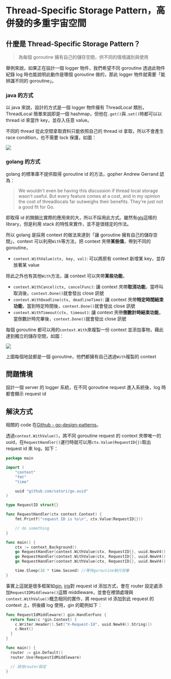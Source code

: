 # Thread-Specific Storage Pattern，高併發的多重宇宙空間

## 什麼是 Thread-Specific Storage Pattern？

> 為每個 goroutine 擁有自己的儲存空間，供不同的情境識別與使用

舉例來說，如果正在設計一個 logger 物件，我們希望不同 goroutine 透過此物件紀錄 log 時也能說明此動作是哪個 goroutine 做的，那此 logger 物件就需要「能辨識不同的 goroutine」。

### java 的方式

以 java 來說，設計的方式是一個 logger 物件擁有 ThreadLocal 類別，ThreadLocal 簡單來說即是一個 hashmap，但他在`.get()`與`.set()`時都可以以 thread id 來當作 key，並存入任意 value。

不同的 thread 從此空間拿取資料只能依照自己的 thread id 拿取，所以不會產生 race condition，也不需要 lock 保護，如圖：

![](https://i.imgur.com/gYvMaSY.png)

### golang 的方式

golang 的標準庫不提供取得 goroutine id 的方法，gopher Andrew Gerrand 認為：

> We wouldn't even be having this discussion if thread local storage wasn't useful. But every feature comes at a cost, and in my opinion the cost of threadlocals far outweighs their benefits. They're just not a good fit for Go.

即取得 id 的開銷比實際的應用來的大，所以不採用此方式。雖然有[gls](https://github.com/jtolio/gls)這樣的 library，但是利用 stack 的特性來實作，並不是很穩定的作法。

所以 golang 是採用 context 的做法來達到「讓 goroutine 擁有自己的儲存空間」，context 可以利用`With`等方法，把 context 夾帶**某些值**，帶到不同的 goroutine，

- `context.WithValue(ctx, key, val)`: 可以將原有 context 新增某 key，並存放著某 value

除此之外也有其他`With`方法，讓 context 可以夾帶**某些功能**，

- `context.WithCancel(ctx, cancelFunc)`: 讓 context 夾帶**取消功能**，當呼叫取消後，`context.Done()`就會發出 close 訊號
- `context.WithDeadline(ctx, deadlineTime)`: 讓 context 夾帶**特定時間結束功能**，當到特定時間後，`context.Done()`就會發出 close 訊號
- `context.WithTimeout(ctx, timeout)`: 讓 context 夾帶**倒數計時結束功能**，當倒數計時完畢後，`context.Done()`就會發出 close 訊號

每個 goroutine 都可以用的`context.With`來複製一份 context 並添加事物，藉此達到獨立的儲存空間，如圖：

![](https://i.imgur.com/fAlzza0.jpg)

上圖每個地鼠都是一個 goroutine，他們都擁有自己透過`With`複製的 context

## 問題情境

設計一個 server 的 logger 系統，在不同 goroutine request 進入系統後，log 時都會顯示 request id

## 解決方式

相關的 code 在[Github - go-design-patterns](https://github.com/superj80820/go-design-patterns)。

透過`context.WithValue()`，將不同 goroutine request 的 context 夾帶唯一的 uuid，在`RequestHandler()`運行時就可以用`ctx.Value(RequestID{})`取出 request id 來 log，如下：

```go
package main

import (
	"context"
	"fmt"
	"time"

	uuid "github.com/satori/go.uuid"
)

type RequestID struct{}

func RequestHandler(ctx context.Context) {
	fmt.Printf("request ID is %s\n", ctx.Value(RequestID{}))

	// do something
}

func main() {
	ctx := context.Background()
	go RequestHandler(context.WithValue(ctx, RequestID{}, uuid.NewV4().String()))
	go RequestHandler(context.WithValue(ctx, RequestID{}, uuid.NewV4().String()))
	go RequestHandler(context.WithValue(ctx, RequestID{}, uuid.NewV4().String()))

	time.Sleep(10 * time.Second) //等待goroutine執行完畢
}
```

事實上這就是很多框架如[gin](https://github.com/gin-gonic/gin), [iris](https://github.com/kataras/iris)對 request id 添加方式，會在 router 設定處添加`RequestIDMiddleware()`這類 middleware，並會在裡頭處理與`context.WithValue()`概念相同的實作，將 request id 添加到此 request 的 context 上，供後續 log 使用，gin 的範例如下：

```go
func RequestIdMiddleware() gin.HandlerFunc {
  return func(c *gin.Context) {
    c.Writer.Header().Set("X-Request-Id", uuid.NewV4().String())
    c.Next()
  }
}

func main() {
  router := gin.Default()
  router.Use(RequestIdMiddleware)

  // 其他router設定
}
```
